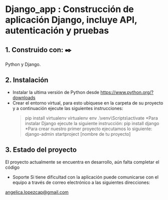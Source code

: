 # Django_app : Construcción de aplicación Django, incluye API, autenticación y pruebas

## 1. Construido con: ✒️
 Python y Django.

## 2. Instalación
* Instalar la ultima versión de Python desde https://www.python.org/?downloads
* Crear el entorno virtual, para esto ubiquese en la carpeta de su proyecto y a continuación ejecute las siguientes instrucciones: 
  > pip install virtualenv
  > virtualenv env
  > .\venv\Scripts\activate
*Para instalar Django ejecute la siguiente instrucción:
  > pip install django
*Para crear nuestro primer proyecto ejecutamos lo siguiente:
  >django-admin startproject [nombre de tu proyecto]
  


## 3. Estado del proyecto
El proyecto actualmente se encuentra en desarrollo, aún falta completar el código

 * Soporte
Si tiene dificultad con la aplicación puede comunicarse con el equipo a través de correo
electrónico a las siguientes direcciones:

angelica.lopezcap@gmail.com
